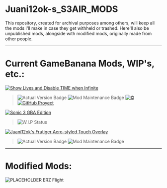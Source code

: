 # Juani12ok-s_S3AIR_MODS
This repository, created for archival purposes among others, will keep all the mods I'll make in case they get withheld or trashed. Here'll also be unpublished mods, alongside with modified mods, originally made from other people.

***

# Current GameBanana Mods, WIP's, etc.:

[![Show Lives and Disable TIME when Infinite](https://gamebanana.com/mods/embeddables/561987?type=large)](https://gamebanana.com/mods/561987)
> ![Actual Version Badge](https://img.shields.io/badge/Version-2.0-green)
> ![Mod Maintenance Badge](https://img.shields.io/badge/Maintenance-Yes-green)
> [![©](https://licensebuttons.net/l/by-sa/4.0/88x31.png)](/Extras/CC/HUD/time-n-hud/CC.md) <!--Copyright was needed because a russian person tried to sell my mod. Sorry. You can still use it tho. Check the "License" tab on the mod page to see what you can do, can't do, among others.-->
> [![GitHub Proyect](https://img.shields.io/badge/-Todo-000000?logo=github&logoColor=ffffff)](https://github.com/users/Juani12ok/projects/3)

[![Sonic 3 GBA Edition](https://gamebanana.com/wips/embeddables/77822?type=large)](https://gamebanana.com/wips/77822)
> ![W.I.P Status](https://img.shields.io/badge/Status-Canceled-red)

[![Juani12ok's Frutiger Aero-styled Touch Overlay](https://gamebanana.com/mods/embeddables/563995?type=large)](https://gamebanana.com/mods/563995)
> ![Actual Version Badge](https://img.shields.io/badge/Version-1.0-green)
> ![Mod Maintenance Badge](https://img.shields.io/badge/Maintenance-No-red)

***

# Modified Mods:

![PLACEHOLDER](https://raw.githubusercontent.com/Juani12ok/Non-Trash-Stuff/refs/heads/discord-and-gb/images.gamebanana.com/static/img/mascots/detective_alt.png) ERZ Flight